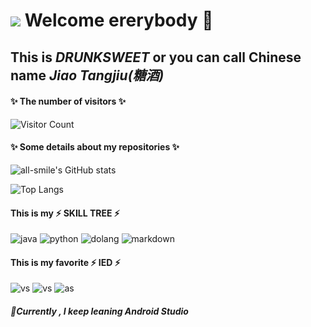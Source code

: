
# ![](https://img.shields.io/badge/GitHub-100000?style=for-the-badge&logo=github&logoColor=whit) Welcome ererybody 👋
## This is ***DRUNKSWEET*** or you can call Chinese name ***Jiao Tangjiu(糖酒)***


#### ✨ The number of visitors ✨
![Visitor Count](https://profile-counter.glitch.me/drunksweet/count.svg)

#### ✨ Some details about my repositories ✨

![all-smile's GitHub stats](https://github-readme-stats.vercel.app/api?username=drunksweet&show_icons=true&theme=tokyonight)

![Top Langs](https://github-readme-stats.vercel.app/api/top-langs/?username=all-smile&layout=compact&theme=tokyonight)



#### This is my ⚡ SKILL TREE ⚡

![java](https://img.shields.io/badge/Java-ED8B00?style=for-the-badge&logo=openjdk&logoColor=white)
![python](https://img.shields.io/badge/Python-3776AB?style=for-the-badge&logo=python&logoColor=white)
![dolang](https://img.shields.io/badge/Go-00ADD8?style=for-the-badge&logo=go&logoColor=white)
![markdown](https://img.shields.io/badge/Markdown-000000?style=for-the-badge&logo=markdown&logoColor=white)

#### This is my favorite ⚡ IED ⚡
![vs](https://img.shields.io/badge/Visual_Studio-5C2D91?style=for-the-badge&logo=visual%20studio&logoColor=white)
![vs](https://img.shields.io/badge/Visual_Studio_Code-0078D4?style=for-the-badge&logo=visual%20studio%20code&logoColor=white)
![as](https://img.shields.io/badge/Android_Studio-3DDC84?style=for-the-badge&logo=android-studio&logoColor=white)

##### 🌱Currently , I keep leaning **Android Studio**



<!--
**drunksweet/drunksweet** is a ✨ _special_ ✨ repository because its `README.md` (this file) appears on your GitHub profile.

Here are some ideas to get you started:

- 🔭 I’m currently working on ...
- 🌱 I’m currently learning ...
- 👯 I’m looking to collaborate on ...
- 🤔 I’m looking for help with ...
- 💬 Ask me about ...
- 📫 How to reach me: ...
- 😄 Pronouns: ...
- ⚡ Fun fact: ...
- ![](https://starchart.cc/drunksweet/tangjava.svg)
-->
